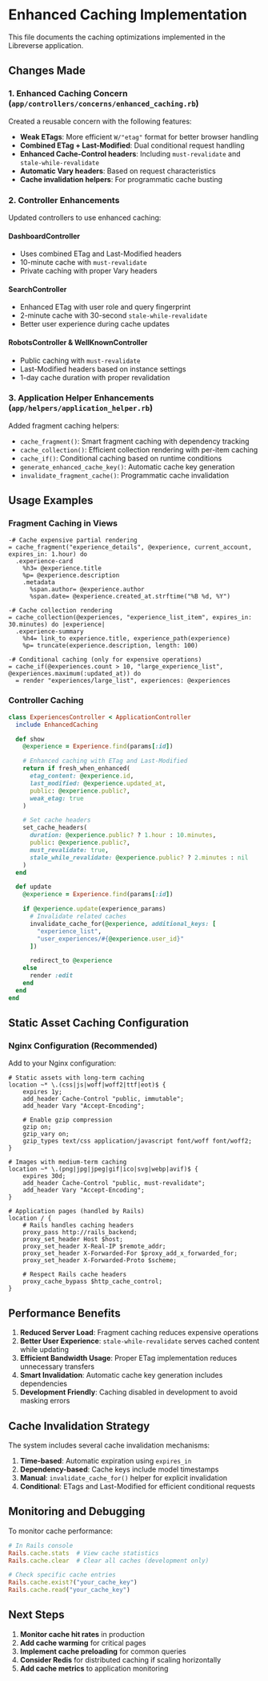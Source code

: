 # Enhanced Caching Implementation

This file documents the caching optimizations implemented in the Libreverse application.

## Changes Made

### 1. Enhanced Caching Concern (`app/controllers/concerns/enhanced_caching.rb`)

Created a reusable concern with the following features:

- **Weak ETags**: More efficient `W/"etag"` format for better browser handling
- **Combined ETag + Last-Modified**: Dual conditional request handling
- **Enhanced Cache-Control headers**: Including `must-revalidate` and `stale-while-revalidate`
- **Automatic Vary headers**: Based on request characteristics
- **Cache invalidation helpers**: For programmatic cache busting

### 2. Controller Enhancements

Updated controllers to use enhanced caching:

#### DashboardController

- Uses combined ETag and Last-Modified headers
- 10-minute cache with `must-revalidate`
- Private caching with proper Vary headers

#### SearchController

- Enhanced ETag with user role and query fingerprint
- 2-minute cache with 30-second `stale-while-revalidate`
- Better user experience during cache updates

#### RobotsController & WellKnownController

- Public caching with `must-revalidate`
- Last-Modified headers based on instance settings
- 1-day cache duration with proper revalidation

### 3. Application Helper Enhancements (`app/helpers/application_helper.rb`)

Added fragment caching helpers:

- `cache_fragment()`: Smart fragment caching with dependency tracking
- `cache_collection()`: Efficient collection rendering with per-item caching
- `cache_if()`: Conditional caching based on runtime conditions
- `generate_enhanced_cache_key()`: Automatic cache key generation
- `invalidate_fragment_cache()`: Programmatic cache invalidation

## Usage Examples

### Fragment Caching in Views

```haml
-# Cache expensive partial rendering
= cache_fragment("experience_details", @experience, current_account, expires_in: 1.hour) do
  .experience-card
    %h3= @experience.title
    %p= @experience.description
    .metadata
      %span.author= @experience.author
      %span.date= @experience.created_at.strftime("%B %d, %Y")

-# Cache collection rendering
= cache_collection(@experiences, "experience_list_item", expires_in: 30.minutes) do |experience|
  .experience-summary
    %h4= link_to experience.title, experience_path(experience)
    %p= truncate(experience.description, length: 100)

-# Conditional caching (only for expensive operations)
= cache_if(@experiences.count > 10, "large_experience_list", @experiences.maximum(:updated_at)) do
  = render "experiences/large_list", experiences: @experiences
```

### Controller Caching

```ruby
class ExperiencesController < ApplicationController
  include EnhancedCaching

  def show
    @experience = Experience.find(params[:id])

    # Enhanced caching with ETag and Last-Modified
    return if fresh_when_enhanced(
      etag_content: @experience.id,
      last_modified: @experience.updated_at,
      public: @experience.public?,
      weak_etag: true
    )

    # Set cache headers
    set_cache_headers(
      duration: @experience.public? ? 1.hour : 10.minutes,
      public: @experience.public?,
      must_revalidate: true,
      stale_while_revalidate: @experience.public? ? 2.minutes : nil
    )
  end

  def update
    @experience = Experience.find(params[:id])

    if @experience.update(experience_params)
      # Invalidate related caches
      invalidate_cache_for(@experience, additional_keys: [
        "experience_list",
        "user_experiences/#{@experience.user_id}"
      ])

      redirect_to @experience
    else
      render :edit
    end
  end
end
```

## Static Asset Caching Configuration

### Nginx Configuration (Recommended)

Add to your Nginx configuration:

```nginx
# Static assets with long-term caching
location ~* \.(css|js|woff|woff2|ttf|eot)$ {
    expires 1y;
    add_header Cache-Control "public, immutable";
    add_header Vary "Accept-Encoding";

    # Enable gzip compression
    gzip on;
    gzip_vary on;
    gzip_types text/css application/javascript font/woff font/woff2;
}

# Images with medium-term caching
location ~* \.(png|jpg|jpeg|gif|ico|svg|webp|avif)$ {
    expires 30d;
    add_header Cache-Control "public, must-revalidate";
    add_header Vary "Accept-Encoding";
}

# Application pages (handled by Rails)
location / {
    # Rails handles caching headers
    proxy_pass http://rails_backend;
    proxy_set_header Host $host;
    proxy_set_header X-Real-IP $remote_addr;
    proxy_set_header X-Forwarded-For $proxy_add_x_forwarded_for;
    proxy_set_header X-Forwarded-Proto $scheme;

    # Respect Rails cache headers
    proxy_cache_bypass $http_cache_control;
}
```

## Performance Benefits

1. **Reduced Server Load**: Fragment caching reduces expensive operations
2. **Better User Experience**: `stale-while-revalidate` serves cached content while updating
3. **Efficient Bandwidth Usage**: Proper ETag implementation reduces unnecessary transfers
4. **Smart Invalidation**: Automatic cache key generation includes dependencies
5. **Development Friendly**: Caching disabled in development to avoid masking errors

## Cache Invalidation Strategy

The system includes several cache invalidation mechanisms:

1. **Time-based**: Automatic expiration using `expires_in`
2. **Dependency-based**: Cache keys include model timestamps
3. **Manual**: `invalidate_cache_for()` helper for explicit invalidation
4. **Conditional**: ETags and Last-Modified for efficient conditional requests

## Monitoring and Debugging

To monitor cache performance:

```ruby
# In Rails console
Rails.cache.stats  # View cache statistics
Rails.cache.clear  # Clear all caches (development only)

# Check specific cache entries
Rails.cache.exist?("your_cache_key")
Rails.cache.read("your_cache_key")
```

## Next Steps

1. **Monitor cache hit rates** in production
2. **Add cache warming** for critical pages
3. **Implement cache preloading** for common queries
4. **Consider Redis** for distributed caching if scaling horizontally
5. **Add cache metrics** to application monitoring
